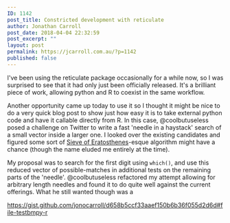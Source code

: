 ```yaml
---
ID: 1142
post_title: Constricted development with reticulate
author: Jonathan Carroll
post_date: 2018-04-04 22:32:59
post_excerpt: ""
layout: post
permalink: https://jcarroll.com.au/?p=1142
published: false
---
```

I've been using the reticulate package occasionally for a while now, so I was surprised to see that it had only just been officially released. It's a brilliant piece of work, allowing python and R to coexist in the same workflow. 

<!--more-->

Another opportunity came up today to use it so I thought it might be nice to do a very quick blog post to show just how easy it is to take external python code and have it callable directly from R. In this case, @coolbutuseless posed a challenge on Twitter to write a fast 'needle in a haystack' search of a small vector inside a larger one. I looked over the existing candidates and figured some sort of <a href="https://en.wikipedia.org/wiki/Sieve_of_Eratosthenes" rel="noopener" target="_blank">Sieve of Eratosthenes</a>-esque algorithm might have a chance (though the name eluded me entirely at the time). 

My proposal was to search for the first digit using <code>which()</code>, and use this reduced vector of possible-matches in additional tests on the remaining parts of the 'needle'. @coolbutuseless refactored my attempt allowing for arbitrary length needles and found it to do quite well against the current offerings. What he still wanted though was a 


https://gist.github.com/jonocarroll/d658b5ccf33aaef150b6b36f055d2d6d#file-testbmpy-r
